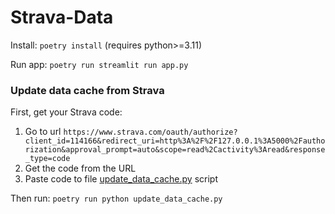 Strava-Data
===

Install: `poetry install` (requires python>=3.11)

Run app: `poetry run streamlit run app.py`


### Update data cache from Strava

First, get your Strava code:

1. Go to url `https://www.strava.com/oauth/authorize?client_id=114166&redirect_uri=http%3A%2F%2F127.0.0.1%3A5000%2Fauthorization&approval_prompt=auto&scope=read%2Cactivity%3Aread&response_type=code`
2. Get the code from the URL
3. Paste code to file [update_data_cache.py](./update_data_cache.py) script

Then run: `poetry run python update_data_cache.py`